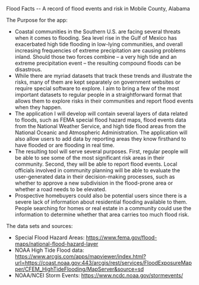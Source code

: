 Flood Facts -- A record of flood events and risk in Mobile County, Alabama

The Purpose for the app:
- Coastal communities in the Southern U.S. are facing several threats when it comes to flooding. Sea level rise in the Gulf of Mexico has exacerbated high tide flooding in low-lying communities, and overall increasing frequencies of extreme precipitation are causing problems inland. Should those two forces combine – a very high tide and an extreme precipitation event – the resulting compound floods can be disastrous.
- While there are myriad datasets that track these trends and illustrate the risks, many of them are kept separately on government websites or require special software to explore. I aim to bring a few of the most important datasets to regular people in a straightforward format that allows them to explore risks in their communities and report flood events when they happen.
- The application I will develop will contain several layers of data related to floods, such as FEMA special flood hazard maps, flood events data from the National Weather Service, and high tide flood areas from the National Oceanic and Atmospheric Administration. The application will also allow users to add data by reporting areas they know firsthand to have flooded or are flooding in real time.
- The resulting tool will serve several purposes. First, regular people will be able to see some of the most significant risk areas in their community. Second, they will be able to report flood events. Local officials involved in community planning will be able to evaluate the user-generated data in their decision-making processes, such as whether to approve a new subdivision in the flood-prone area or whether a road needs to be elevated.
- Prospective homebuyers could also be potential users since there is a severe lack of information about residential flooding available to them. People searching for homes or real estate in a community could use the information to determine whether that area carries too much flood risk.

The data sets and sources:
- Special Flood Hazard Areas: https://www.fema.gov/flood-maps/national-flood-hazard-layer
- NOAA High Tide Flood data: https://www.arcgis.com/apps/mapviewer/index.html?url=https://coast.noaa.gov:443/arcgis/rest/services/FloodExposureMapper/CFEM_HighTideFlooding/MapServer&source=sd
- NOAA/NCEI Storm Events: https://www.ncdc.noaa.gov/stormevents/

